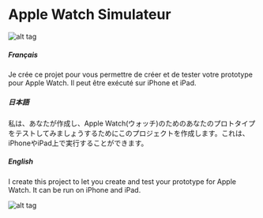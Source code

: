 Apple Watch Simulateur
====================
![alt tag](https://raw.github.com/Jean-PhilippeDESCAMPS/AppleWatchSimulateur/master/simulatorscreen.png)

##### Français

Je crée ce projet pour vous permettre de créer et de tester votre prototype pour Apple Watch. Il peut être exécuté sur iPhone et iPad.

##### 日本語

私は、あなたが作成し、Apple Watch(ウォッチ)のためのあなたのプロトタイプをテストしてみましょうするためにこのプロジェクトを作成します。これは、iPhoneやiPad上で実行することができます。

##### English

I create this project to let you create and test your prototype for Apple Watch. It can be run on iPhone and iPad.

![alt tag](https://raw.github.com/Jean-PhilippeDESCAMPS/AppleWatchSimulateur/master/interfacebuilder.png)
